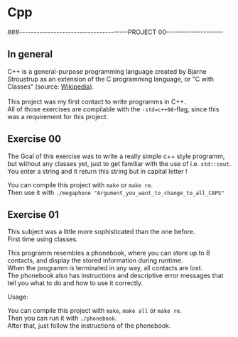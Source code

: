 # Cpp

###--------------------------------------PROJECT 00--------------------

## In general

C++ is a general-purpose programming language created by Bjarne Stroustrup as an extension of the C programming language, or "C with Classes" (source: [Wikipedia](https://en.wikipedia.org/wiki/C++)).<br><br>
This project was my first contact to write programms in C++.<br>
All of those exercises are compilable with the `-std=c++98`-flag, since this was a requirement for this project.<br>

## Exercise 00

The Goal of this exercise was to write a really simple c++ style programm, but without any classes yet, just to get familiar with the use of i.e. `std::cout`.
You enter a string and it return this string but in capital letter !

You can compile this project with `make` or `make re`.<br>
Then use it with `./megaphone "Argument_you_want_to_change_to_all_CAPS"`


## Exercise 01

This subject was a little more sophisticated than the one before.<br>
First time using classes.<br>


This programm resembles a phonebook, where you can store up to 8 contacts, and display the stored information during runtime.<br>
When the programm is terminated in any way, all contacts are lost.<br>
The phonebook also has instructions and descriptive error messages that tell you what to do and how to use it correctly.


Usage:

You can compile this project with `make`, `make all` or `make re`.<br>
Then you can run it with `./phonebook`.<br>
After that, just follow the instructions of the phonebook.<br>
